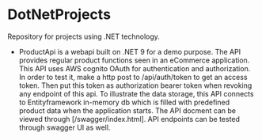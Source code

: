 # DotNetProjects
Repository for projects using .NET technology.
- ProductApi is a webapi built on .NET 9 for a demo purpose. The API provides regular product functions seen in an eCommerce application. This API uses AWS cognito OAuth for authentication and authorization. In order to test it, make a http post to /api/auth/token to get an access token. Then put this token as authorization bearer token when revoking any endpoint of this api. To illustrate the data storage, this API connects to Entityframework in-memory db which is filled with predefined product data when the application starts. The API docment can be viewed through [/swagger/index.html]. API endpoints can be tested through swagger UI as well.
